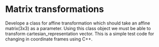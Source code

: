 # Matrix transformations 
Develope a class for affine transformation which should take an affine matrix(3x3) as a parameter. Using this class object we must be able to transform cartesian_representation vector. 
This is a simple test code for changing in coordinate frames using C++.
